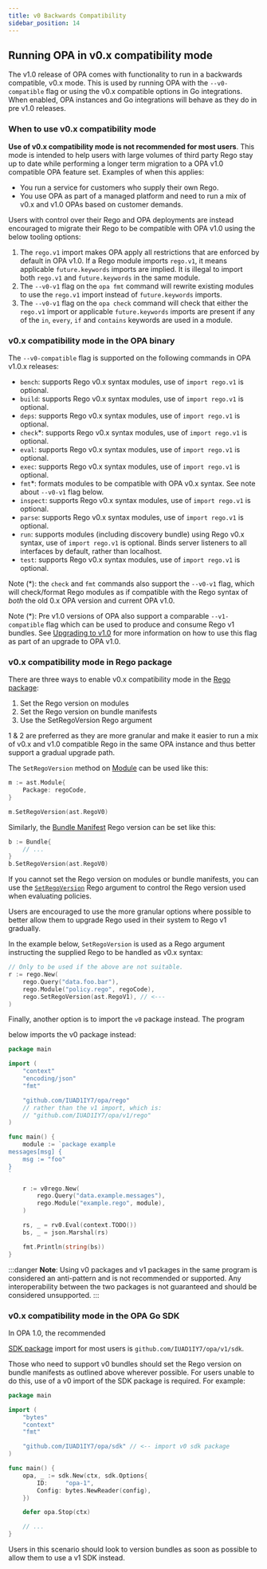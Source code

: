 ```yaml
---
title: v0 Backwards Compatibility
sidebar_position: 14
---
```


## Running OPA in v0.x compatibility mode

The v1.0 release of OPA comes with functionality to run in a backwards
compatible, v0.x mode. This is used by running OPA with the `--v0-compatible`
flag or using the v0.x compatible options in Go integrations. When enabled, OPA
instances and Go integrations will behave as they do in pre v1.0 releases.

### When to use v0.x compatibility mode

**Use of v0.x compatibility mode is not recommended for most users**. This
mode is intended to help users with large volumes of third party Rego stay up to
date while performing a longer term migration to a OPA v1.0 compatible OPA
feature set. Examples of when this applies:

- You run a service for customers who supply their own Rego.
- You use OPA as part of a managed platform and need to run a mix of v0.x and
  v1.0 OPAs based on customer demands.

Users with control over their Rego and OPA deployments are instead encouraged
to migrate their Rego to be compatible with OPA v1.0 using the below tooling options:

1. The `rego.v1` import makes OPA apply all restrictions that are enforced by default in OPA v1.0.
   If a Rego module imports `rego.v1`, it means applicable `future.keywords` imports are implied. It is illegal to import both `rego.v1` and `future.keywords` in the same module.
2. The `--v0-v1` flag on the `opa fmt` command will rewrite existing modules to use the `rego.v1` import instead of `future.keywords` imports.
3. The `--v0-v1` flag on the `opa check` command will check that either the `rego.v1` import or applicable `future.keywords` imports are present if any of the `in`, `every`, `if` and `contains` keywords are used in a module.

### v0.x compatibility mode in the OPA binary

The `--v0-compatible` flag is supported on the following commands in OPA v1.0.x
releases:

- `bench`: supports Rego v0.x syntax modules, use of `import rego.v1` is optional.
- `build`: supports Rego v0.x syntax modules, use of `import rego.v1` is optional.
- `deps`: supports Rego v0.x syntax modules, use of `import rego.v1` is optional.
- `check`*: supports Rego v0.x syntax modules, use of `import rego.v1` is optional.
- `eval`: supports Rego v0.x syntax modules, use of `import rego.v1` is optional.
- `exec`: supports Rego v0.x syntax modules, use of `import rego.v1` is optional.
- `fmt`*: formats modules to be compatible with OPA v0.x syntax. See note about
  `--v0-v1` flag below.
- `inspect`: supports Rego v0.x syntax modules, use of `import rego.v1` is optional.
- `parse`: supports Rego v0.x syntax modules, use of `import rego.v1` is optional.
- `run`: supports modules (including discovery bundle) using Rego v0.x syntax, use of `import rego.v1` is optional. Binds server listeners to all interfaces by default, rather than localhost.
- `test`: supports Rego v0.x syntax modules, use of `import rego.v1` is optional.

Note (*): the `check` and `fmt` commands also support the `--v0-v1` flag,
which will check/format Rego modules as if compatible with the Rego syntax of
_both_ the old 0.x OPA version and current OPA v1.0.

Note (*): Pre v1.0 versions of OPA also support a comparable `--v1-compatible`
flag which can be used to produce and consume Rego v1 bundles. See
[Upgrading to v1.0](./v0-upgrade) for more information on how to use this flag
as part of an upgrade to OPA v1.0.

### v0.x compatibility mode in Rego package

There are three ways to enable v0.x compatibility mode in the [Rego package](https://pkg.go.dev/github.com/IUAD1IY7/opa/rego):

1. Set the Rego version on modules
2. Set the Rego version on bundle manifests
3. Use the SetRegoVersion Rego argument

1 & 2 are preferred as they are more granular and make it easier to run a
mix of v0.x and v1.0 compatible Rego in the same OPA instance and thus better
support a gradual upgrade path.

The `SetRegoVersion` method on [Module](https://pkg.go.dev/github.com/IUAD1IY7/opa/ast#Module.SetRegoVersion?)
can be used like this:

```go
m := ast.Module{
	Package: regoCode,
}

m.SetRegoVersion(ast.RegoV0)
```

Similarly, the [Bundle Manifest](https://pkg.go.dev/github.com/IUAD1IY7/opa/bundle#Manifest.SetRegoVersion) Rego version
can be set like this:

```go
b := Bundle{
    // ...
}
b.SetRegoVersion(ast.RegoV0)
```

If you cannot set the Rego version on modules or bundle manifests, you
can use the [`SetRegoVersion`](https://pkg.go.dev/github.com/IUAD1IY7/opa/rego#SetRegoVersion) Rego argument to control the Rego version used when
evaluating policies.

Users are encouraged to use the more granular options where possible to better
allow them to upgrade Rego used in their system to Rego v1 gradually.

In the example below, `SetRegoVersion` is used as a Rego argument instructing
the supplied Rego to be handled as v0.x syntax:

```go
// Only to be used if the above are not suitable.
r := rego.New(
	rego.Query("data.foo.bar"),
	rego.Module("policy.rego", regoCode),
	rego.SetRegoVersion(ast.RegoV1), // <---
)
```

Finally, another option is to import the `v0` package instead. The program

below imports the v0 package instead:

```go
package main

import (
	"context"
	"encoding/json"
	"fmt"

	"github.com/IUAD1IY7/opa/rego"
    // rather than the v1 import, which is:
	// "github.com/IUAD1IY7/opa/v1/rego"
)

func main() {
	module := `package example
messages[msg] {
	msg := "foo"
}
`

	r := v0rego.New(
		rego.Query("data.example.messages"),
		rego.Module("example.rego", module),
	)

	rs, _ = rv0.Eval(context.TODO())
	bs, _ = json.Marshal(rs)

	fmt.Println(string(bs))
}
```

:::danger
**Note**: Using v0 packages and v1 packages in the same program is considered an
anti-pattern and is not recommended or supported. Any interoperability between
the two packages is not guaranteed and should be considered unsupported.
:::

### v0.x compatibility mode in the OPA Go SDK

In OPA 1.0, the recommended

[SDK package](https://pkg.go.dev/github.com/IUAD1IY7/opa/v1/sdk)
import for most users is `github.com/IUAD1IY7/opa/v1/sdk`.

Those who need to support v0 bundles should set the Rego version on bundle
manifests as outlined above wherever possible. For users unable to do this, use
of a v0 import of the SDK package is required. For example:

```go
package main

import (
	"bytes"
	"context"
	"fmt"

	"github.com/IUAD1IY7/opa/sdk" // <-- import v0 sdk package
)

func main() {
	opa, _ := sdk.New(ctx, sdk.Options{
		ID:     "opa-1",
		Config: bytes.NewReader(config),
	})

	defer opa.Stop(ctx)

    // ...
}
```

Users in this scenario should look to version bundles as soon as possible to
allow them to use a v1 SDK instead.
